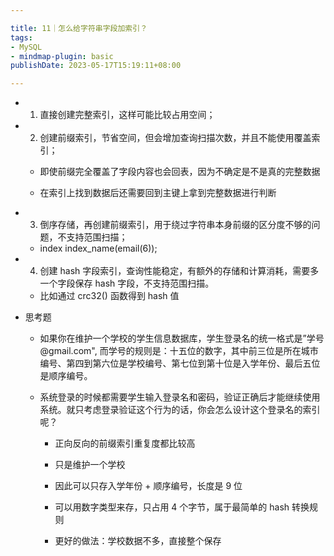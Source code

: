 ```yaml
---

title: 11｜怎么给字符串字段加索引？
tags:
- MySQL
- mindmap-plugin: basic
publishDate: 2023-05-17T15:19:11+08:00

---
```


- 1. 直接创建完整索引，这样可能比较占用空间；

- 2. 创建前缀索引，节省空间，但会增加查询扫描次数，并且不能使用覆盖索引；

    - 即使前缀完全覆盖了字段内容也会回表，因为不确定是不是真的完整数据


    - 在索引上找到数据后还需要回到主键上拿到完整数据进行判断

- 3. 倒序存储，再创建前缀索引，用于绕过字符串本身前缀的区分度不够的问题，不支持范围扫描；
    - index index_name(email(6));

- 4. 创建 hash 字段索引，查询性能稳定，有额外的存储和计算消耗，需要多一个字段保存 hash 字段，不支持范围扫描。
    - 比如通过 crc32() 函数得到 hash 值

- 思考题

    - 如果你在维护一个学校的学生信息数据库，学生登录名的统一格式是”学号 @gmail.com", 而学号的规则是：十五位的数字，其中前三位是所在城市编号、第四到第六位是学校编号、第七位到第十位是入学年份、最后五位是顺序编号。


    - 系统登录的时候都需要学生输入登录名和密码，验证正确后才能继续使用系统。就只考虑登录验证这个行为的话，你会怎么设计这个登录名的索引呢？

        - 正向反向的前缀索引重复度都比较高


        - 只是维护一个学校


        - 因此可以只存入学年份 + 顺序编号，长度是 9 位


        - 可以用数字类型来存，只占用 4 个字节，属于最简单的 hash 转换规则


        - 更好的做法：学校数据不多，直接整个保存
